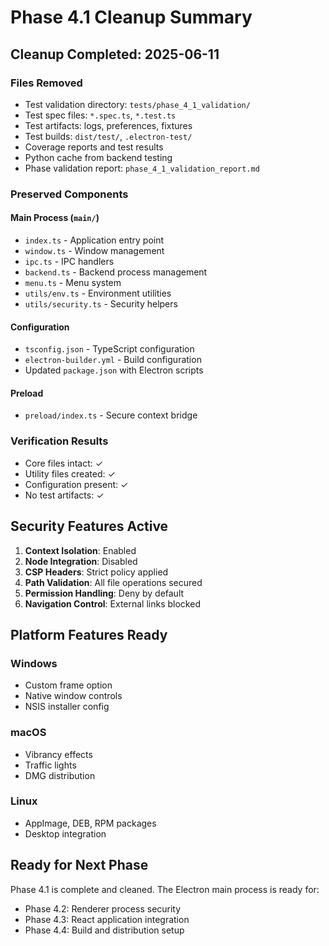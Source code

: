 # Phase 4.1 Cleanup Summary

## Cleanup Completed: 2025-06-11

### Files Removed
- Test validation directory: `tests/phase_4_1_validation/`
- Test spec files: `*.spec.ts`, `*.test.ts`
- Test artifacts: logs, preferences, fixtures
- Test builds: `dist/test/`, `.electron-test/`
- Coverage reports and test results
- Python cache from backend testing
- Phase validation report: `phase_4_1_validation_report.md`

### Preserved Components

#### Main Process (`main/`)
- `index.ts` - Application entry point
- `window.ts` - Window management
- `ipc.ts` - IPC handlers
- `backend.ts` - Backend process management
- `menu.ts` - Menu system
- `utils/env.ts` - Environment utilities
- `utils/security.ts` - Security helpers

#### Configuration
- `tsconfig.json` - TypeScript configuration
- `electron-builder.yml` - Build configuration
- Updated `package.json` with Electron scripts

#### Preload
- `preload/index.ts` - Secure context bridge

### Verification Results
- Core files intact: ✓
- Utility files created: ✓
- Configuration present: ✓
- No test artifacts: ✓

## Security Features Active

1. **Context Isolation**: Enabled
2. **Node Integration**: Disabled
3. **CSP Headers**: Strict policy applied
4. **Path Validation**: All file operations secured
5. **Permission Handling**: Deny by default
6. **Navigation Control**: External links blocked

## Platform Features Ready

### Windows
- Custom frame option
- Native window controls
- NSIS installer config

### macOS
- Vibrancy effects
- Traffic lights
- DMG distribution

### Linux
- AppImage, DEB, RPM packages
- Desktop integration

## Ready for Next Phase
Phase 4.1 is complete and cleaned. The Electron main process is ready for:
- Phase 4.2: Renderer process security
- Phase 4.3: React application integration
- Phase 4.4: Build and distribution setup